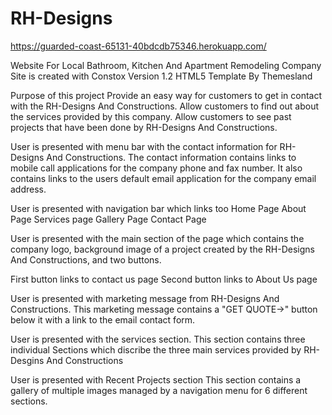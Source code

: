 # RH-Designs
https://guarded-coast-65131-40bdcdb75346.herokuapp.com/

Website For Local Bathroom, Kitchen And Apartment Remodeling Company
Site is created with Constox Version 1.2 HTML5 Template By Themesland
 
Purpose of this project 
Provide an easy way for customers to get in contact with the RH-Designs And Constructions.
Allow customers to find out about the services provided by this company.
Allow customers to see past projects that have been done by RH-Designs And Constructions.

User is presented with menu bar with the contact information for RH-Designs And Constructions. The contact information contains links
to mobile call applications for the company phone and fax number.
It also contains links to the users default email application for the company email address.

User is presented with navigation bar which links too
Home Page
About Page
Services page
Gallery Page
Contact Page

User is presented with the main section of the page which contains the company logo, background image of a project 
created by the RH-Designs And Constructions, and two buttons. 

First button links to contact us page
Second button links to About Us page

User is presented with marketing message from RH-Designs And Constructions.
This marketing message contains a "GET QUOTE->" button below it with a link to the email contact form.

User is presented with the services section.
This section contains three individual Sections which discribe the three main services provided by RH-Desgins And Constructions

User is presented with Recent Projects section
This section contains a gallery of multiple images managed by a navigation menu for 6 different sections.
